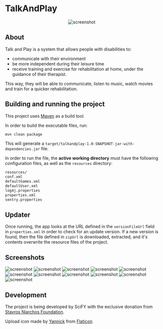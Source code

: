 # TalkAndPlay

<p align="center">
<img src="https://raw.githubusercontent.com/scify/TalkAndPlay/master/resources/tp_logo_small.png" alt="screenshot">
</p>

## About
Talk and Play is a system that allows people with disabilities to:

- communicate with their environment
- be more independent during their leisure time
- receive training and exercise for rehabilitation at home, under the guidance of their therapist.

This way, they will be able to communicate, listen to music, watch movies and train for a quicker rehabilitation.

## Building and running the project

This project uses [Maven](https://maven.apache.org/) as a build tool.

In order to build the executable files, run:
```bash
mvn clean package
```

This will generate a `target/talkandplay-1.0-SNAPSHOT-jar-with-dependencies.jar` file.

In order to run the file, the **active working directory** must have the following configuration files, as well as the `resources` directory:

```bash
resources/
conf.xml
defaultGames.xml
defaultUser.xml
log4j.properties
properties.xml
sentry.properties
```

## Updater

Once running, the app looks at the URL defined in the `versionFileUrl` field in `properties.xml` in order to check for an update version.
If a new version is found, then the file defined in `zipUrl` is downloaded, extracted, and it's contents overwrite the resource files of the project.

## Screenshots

<img src="https://raw.githubusercontent.com/scify/TalkAndPlay/master/screenshots/tnp1.png" alt="screenshot">

<img src="https://raw.githubusercontent.com/scify/TalkAndPlay/master/screenshots/tnp2.png" alt="screenshot">

<img src="https://raw.githubusercontent.com/scify/TalkAndPlay/master/screenshots/tnp3.png" alt="screenshot">

<img src="https://raw.githubusercontent.com/scify/TalkAndPlay/master/screenshots/tnp4.png" alt="screenshot">

<img src="https://raw.githubusercontent.com/scify/TalkAndPlay/master/screenshots/tnp5.png" alt="screenshot">

<img src="https://raw.githubusercontent.com/scify/TalkAndPlay/master/screenshots/tnp6.png" alt="screenshot">

<img src="https://raw.githubusercontent.com/scify/TalkAndPlay/master/screenshots/tnp7.png" alt="screenshot">

<img src="https://raw.githubusercontent.com/scify/TalkAndPlay/master/screenshots/tnp8.png" alt="screenshot">

<img src="https://raw.githubusercontent.com/scify/TalkAndPlay/master/screenshots/tnp9.png" alt="screenshot">

<img src="https://raw.githubusercontent.com/scify/TalkAndPlay/master/screenshots/tnp10.png" alt="screenshot">

<img src="https://raw.githubusercontent.com/scify/TalkAndPlay/master/screenshots/tnp11.png" alt="screenshot">

## Development
The project is being developed by SciFY with the exclusive donation from [Stavros Niarchos Foundation](http://www.snf.org/en/).

Upload icon made by [Yannick](http://www.flaticon.com/authors/yannick) from [Flaticon](www.flaticon.com)
